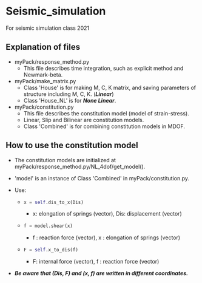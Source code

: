 # Seismic_simulation
For seismic simulation class 2021

## Explanation of files
- myPack/response_method.py
  - This file describes time integration, such as explicit method and Newmark-beta.
- myPack/make_matrix.py
  - Class 'House' is for making M, C, K matrix, and saving parameters of structure including M, C, K. (***Linear***)
  - Class 'House_NL' is for ***None Linear***.
- myPack/constitution.py
  - This file describes the constitution model (model of strain-stress).
  - Linear, Slip and Bilinear are constitution models.
  - Class 'Combined' is for combining constitution models in MDOF.

## How to use the constitution model
- The constitution models are initialized at myPack/response_method.py/NL_4dof/get_model().

- 'model' is an instance of Class 'Combined' in myPack/constitution.py.

- Use:

  - ```python
    x = self.dis_to_x(Dis)
    ```

    - x: elongation of springs (vector), Dis: displacement (vector)

  - ```python
    f = model.shear(x)
    ```

    - f : reaction force (vector), x : elongation of springs (vector)

  - ```python
    F = self.x_to_dis(f)
    ```

    - F: internal force (vector), f : reaction force (vector)

- ***Be aware that (Dis, F) and (x, f) are written in different coordinates.***
